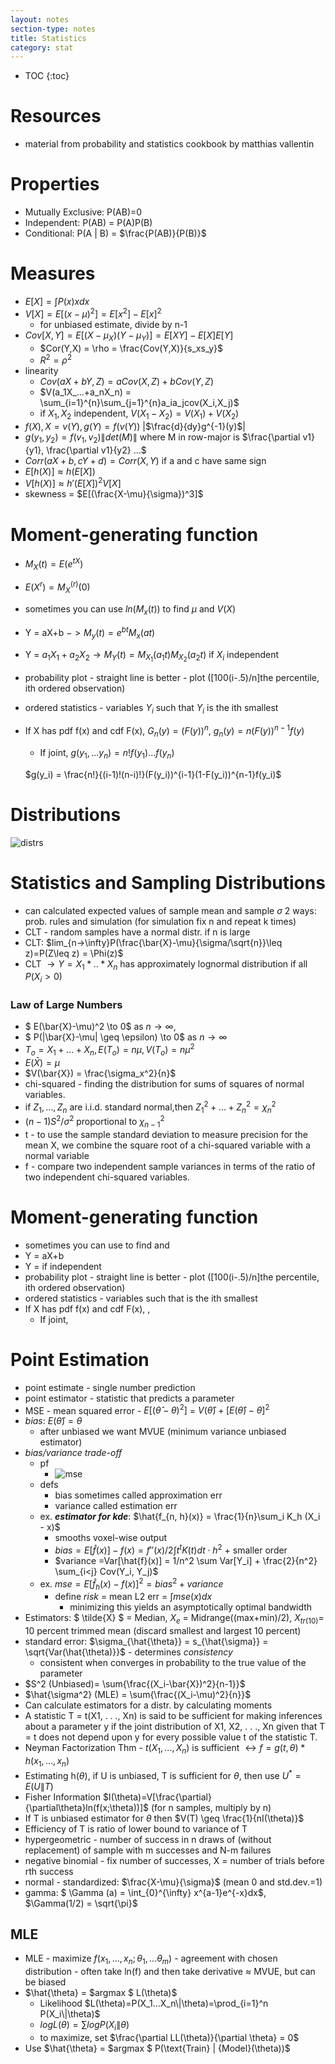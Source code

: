 ```yaml
---
layout: notes
section-type: notes
title: Statistics
category: stat
---
```

* TOC
{:toc}
# Resources

- material from probability and statistics cookbook by matthias vallentin

# Properties

- Mutually Exclusive: P(AB)=0
- Independent: P(AB) = P(A)P(B)
- Conditional: P(A \| B) = $\frac{P(AB)}{P(B)}$

# Measures
- $E[X] = \int P(x)x dx$
- $V[X] = E[(x-\mu)^2] = E[x^2]-E[x]^2$
  - for unbiased estimate, divide by n-1
- $Cov[X,Y] = E[(X-\mu_X)(Y-\mu_Y)] = E[XY]-E[X]E[Y]$
  - $Cor(Y,X) = \rho = \frac{Cov(Y,X)}{s_xs_y}$
  - $R^2 = \rho^2$
- linearity
  - $Cov(aX+bY,Z) = aCov(X,Z)+bCov(Y,Z)$
  - $V(a_1X_...+a_nX_n) =  \sum_{i=1}^{n}\sum_{j=1}^{n}a_ia_jcov(X_i,X_j)$
  - if $X_1,X_2$ independent, $V(X_1-X_2) = V(X_1) + V(X_2)$
- $f(X), X=v(Y), g(Y) = f(v(Y))$ \|$\frac{d}{dy}g^{-1}(y)$\|
- $g(y_1,y_2) = f(v_1,v_2)\|det(M)\|$ where M in row-major is $\frac{\partial v1}{y1}, \frac{\partial v1}{y2} ...$
- $Corr(aX+b,cY+d) = Corr(X,Y)$ if a and c have same sign
- $E[h(X)] \approx h(E[X])$
- $V[h(X)] \approx h'(E[X])^2 V[X]$
- skewness = $E[(\frac{X-\mu}{\sigma})^3]$

# Moment-generating function
- $M_X(t) = E(e^{tX})$
- $E(X^r) = M_X ^ {(r )} (0)$
- sometimes you can use $ln(M_x(t))$ to find $\mu$ and $V(X)$
- Y = aX+b $-> M_y(t) = e^{bt}M_x(at)$
- Y = $a_1X_1+a_2X_2 \to M_Y(t) = M_{X_1}(a_1t)M_{X_2}(a_2t)$ if $X_i$ independent
- probability plot  - straight line is better - plot ([100(i-.5)/n]the percentile, ith ordered observation)
- ordered statistics - variables $Y_i$ such that $Y_i$ is the ith smallest
- If X has pdf f(x) and cdf F(x), $G_n(y) = (F(y))^n$, $g_n(y) = n(F(y))^{n-1}f(y)$
  - If joint, $g(y_1,...y_n) = n!f(y_1)...f(y_n)$

  $g(y_i) = \frac{n!}{(i-1)!(n-i)!}(F(y_i))^{i-1}(1-F(y_i))^{n-1}f(y_i)​$

# Distributions
![distrs](assets/stat/distrs.png)

# Statistics and Sampling Distributions

- can calculated expected values of sample mean and sample $\sigma$ 2 ways: prob. rules and simulation (for simulation fix n and repeat k times)
- CLT - random samples have a normal distr. if n is large
- CLT: $lim_{n->\infty}P(\frac{\bar{X}-\mu}{\sigma/\sqrt{n}}\leq z)=P(Z\leq z) = \Phi(z)$
- CLT $\to Y = X_1*..*X_n$ has approximately lognormal distribution if all $P(X_i>0)$

### Law of Large Numbers 
- $ E(\bar{X}-\mu)^2 \to 0$ as $n \to \infty,$
- $ P(\|\bar{X}-\mu\| \geq \epsilon) \to 0$ as $n \to \infty$
- $T_o = X_1+...+X_n, E(T_o) = n\mu , V(T_o) = n\mu ^2$
- $E(\bar{X}) = \mu$
- $V(\bar{X}) = \frac{\sigma_x^2}{n}$
- chi-squared - finding the distribution for sums of squares of normal variables. 
- if $Z_1,..., Z_n$ are i.i.d. standard normal,then $Z_1^2+...+Z_n^2 = \chi_n^2$
- $(n-1)S^2/\sigma^2 \text{ proportional to } \chi_{n-1}^2$
- t - to use the sample standard deviation to measure precision for the mean X, we combine the square root of a chi-squared variable with a normal variable
- f - compare two independent sample variances in terms of the ratio of two independent chi-squared variables.

# Moment-generating function​

- sometimes you can use  to find  and 
- Y = aX+b 
- Y =  if  independent
- probability plot  - straight line is better - plot ([100(i-.5)/n]the percentile, ith ordered observation)
- ordered statistics - variables  such that  is the ith smallest
- If X has pdf f(x) and cdf F(x), , 
  - If joint, 

# Point Estimation

- point estimate - single number prediction
- point estimator - statistic that predicts a parameter
- MSE - mean squared error  - $E[(\hat{\theta}-\theta)^2]$ = $V(\hat{\theta})+[E(\hat{\theta})-\theta]^2$
- *bias*: $E(\hat{\theta})=\theta$
  - after unbiased we want MVUE (minimum variance unbiased estimator)
- *bias/variance trade-off*
  - pf
    - ![mse](assets/stat/mse.png)
  - defs
    - bias sometimes called approximation err
    - variance called estimation err
  - ex. ***estimator for kde***: $\hat{f_{n, h}(x)} = \frac{1}{n}\sum_i K_h (X_i - x)$
    - smooths voxel-wise output
    - $bias = E[\hat{f}(x)] - f(x) = f''(x)/2 \int t^t K(t) dt \cdot h^2$ + smaller order
    - $variance =Var[\hat{f}(x)] = 1/n^2 \sum Var[Y_i] + \frac{2}{n^2} \sum_{i<j} Cov(Y_i, Y_j)$
  - ex. $mse = E[\hat{f}_h(x) - f(x)]^2 = bias^2 + variance$
    - define *risk* = mean L2 err = $\int mse(x) dx$
      - minimizing this yields an asymptotically optimal bandwidth
- Estimators: $ \tilde{X} $ = Median, $X_e$ = Midrange((max+min)/2), $X_{tr(10)}=$ 10 percent trimmed mean (discard smallest and largest 10 percent)
- standard error: $\sigma_{\hat{\theta}} = s_{\hat{\sigma}} = \sqrt{Var(\hat{\theta)}}$ - determines *consistency*
  - consistent when converges in probability to the true value of the parameter
- $S^2 (Unbiased)= \sum{\frac{(X_i-\bar{X})^2}{n-1}}$
- $\hat{\sigma^2} (MLE) = \sum{\frac{(X_i-\mu)^2}{n}}$
- Can calculate estimators for a distr. by calculating moments
- A statistic T = t(X1, . . ., Xn) is said to be sufficient for making inferences about a parameter y if the joint distribution of X1, X2, . . ., Xn given that T = t does not depend upon y for every possible value t of the statistic T.
- Neyman Factorization Thm - $t(X_1,...,X_n)$ is sufficient $\leftrightarrow f = g(t,\theta)*h(x_1,...,x_n)$
- Estimating h($\theta$), if U is unbiased, T is sufficient for $\theta$, then use $U^* = E(U\|T)$
- Fisher Information $I(\theta)=V[\frac{\partial}{\partial\theta}ln(f(x;\theta))]$ (for n samples, multiply by n)
- If T is unbiased estimator for $\theta$ then $V(T) \geq \frac{1}{nI(\theta)}$
- Efficiency of T is ratio of lower bound to variance of T
- hypergeometric - number of success in n draws of (without replacement) of sample with m successes and N-m failures
- negative binomial - fix number of successes, X = number of trials before rth success
- normal - standardized: $\frac{X-\mu}{\sigma}$ (mean 0 and std.dev.=1)
- gamma: $ \Gamma (a) = \int_{0}^{\infty} x^{a-1}e^{-x}dx$, $\Gamma(1/2) = \sqrt{\pi}$

## MLE
- MLE - maximize $f(x_1,...,x_n;\theta_1,...\theta_m)$ - agreement with chosen distribution - often take ln(f) and then take derivative $\approx$ MVUE, but can be biased
- $\hat{\theta} = $argmax $  L(\theta)$
    - Likelihood $L(\theta)=P(X_1...X_n\|\theta)=\prod_{i=1}^n P(X_i\|\theta)$
    - $logL(\theta)=\sum log P(X_i\|\theta)$
    - to maximize, set $\frac{\partial LL(\theta)}{\partial \theta} = 0​$
- Use $\hat{\theta} = $argmax $  P(\text{Train} \| {Model}(\theta))$

